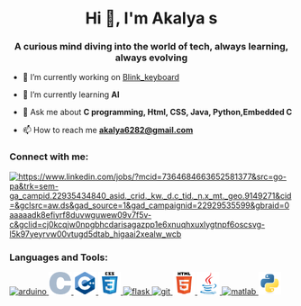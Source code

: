 <h1 align="center">Hi 👋, I'm Akalya s</h1>
<h3 align="center">A curious mind diving into the world of tech, always learning, always evolving</h3>

- 🔭 I’m currently working on [Blink_keyboard](https://github.com/Akalya-s6282/Blink_Keyboard)

- 🌱 I’m currently learning **AI**

- 💬 Ask me about **C programming, Html, CSS, Java, Python,Embedded C**

- 📫 How to reach me **akalya6282@gmail.com**

<h3 align="left">Connect with me:</h3>
<p align="left">
<a href="https://linkedin.com/in/https://www.linkedin.com/jobs/?mcid=7364684663652581377&src=go-pa&trk=sem-ga_campid.22935434840_asid._crid._kw._d.c_tid._n.x_mt._geo.9149271&cid=&gclsrc=aw.ds&gad_source=1&gad_campaignid=22929535599&gbraid=0aaaaadk8efiyrf8duvwguwew09v7f5v-c&gclid=cj0kcqjw0npgbhcdarisagazpp1e6xnuqhxuxlygtnpf6oscsvg-l5k97yeyrvw00vtugd5dtab_higaai2xealw_wcb" target="blank"><img align="center" src="https://raw.githubusercontent.com/rahuldkjain/github-profile-readme-generator/master/src/images/icons/Social/linked-in-alt.svg" alt="https://www.linkedin.com/jobs/?mcid=7364684663652581377&src=go-pa&trk=sem-ga_campid.22935434840_asid._crid._kw._d.c_tid._n.x_mt._geo.9149271&cid=&gclsrc=aw.ds&gad_source=1&gad_campaignid=22929535599&gbraid=0aaaaadk8efiyrf8duvwguwew09v7f5v-c&gclid=cj0kcqjw0npgbhcdarisagazpp1e6xnuqhxuxlygtnpf6oscsvg-l5k97yeyrvw00vtugd5dtab_higaai2xealw_wcb" height="30" width="40" /></a>
</p>

<h3 align="left">Languages and Tools:</h3>
<p align="left"> <a href="https://www.arduino.cc/" target="_blank" rel="noreferrer"> <img src="https://cdn.worldvectorlogo.com/logos/arduino-1.svg" alt="arduino" width="40" height="40"/> </a> <a href="https://www.cprogramming.com/" target="_blank" rel="noreferrer"> <img src="https://raw.githubusercontent.com/devicons/devicon/master/icons/c/c-original.svg" alt="c" width="40" height="40"/> </a> <a href="https://www.w3schools.com/cpp/" target="_blank" rel="noreferrer"> <img src="https://raw.githubusercontent.com/devicons/devicon/master/icons/cplusplus/cplusplus-original.svg" alt="cplusplus" width="40" height="40"/> </a> <a href="https://www.w3schools.com/css/" target="_blank" rel="noreferrer"> <img src="https://raw.githubusercontent.com/devicons/devicon/master/icons/css3/css3-original-wordmark.svg" alt="css3" width="40" height="40"/> </a> <a href="https://flask.palletsprojects.com/" target="_blank" rel="noreferrer"> <img src="https://www.vectorlogo.zone/logos/pocoo_flask/pocoo_flask-icon.svg" alt="flask" width="40" height="40"/> </a> <a href="https://git-scm.com/" target="_blank" rel="noreferrer"> <img src="https://www.vectorlogo.zone/logos/git-scm/git-scm-icon.svg" alt="git" width="40" height="40"/> </a> <a href="https://www.w3.org/html/" target="_blank" rel="noreferrer"> <img src="https://raw.githubusercontent.com/devicons/devicon/master/icons/html5/html5-original-wordmark.svg" alt="html5" width="40" height="40"/> </a> <a href="https://www.java.com" target="_blank" rel="noreferrer"> <img src="https://raw.githubusercontent.com/devicons/devicon/master/icons/java/java-original.svg" alt="java" width="40" height="40"/> </a> <a href="https://www.mathworks.com/" target="_blank" rel="noreferrer"> <img src="https://upload.wikimedia.org/wikipedia/commons/2/21/Matlab_Logo.png" alt="matlab" width="40" height="40"/> </a> <a href="https://www.python.org" target="_blank" rel="noreferrer"> <img src="https://raw.githubusercontent.com/devicons/devicon/master/icons/python/python-original.svg" alt="python" width="40" height="40"/> </a> </p>


<!---
Akalya-s6282/Akalya-s6282 is a ✨ special ✨ repository because its `README.md` (this file) appears on your GitHub profile.
You can click the Preview link to take a look at your changes.
--->
